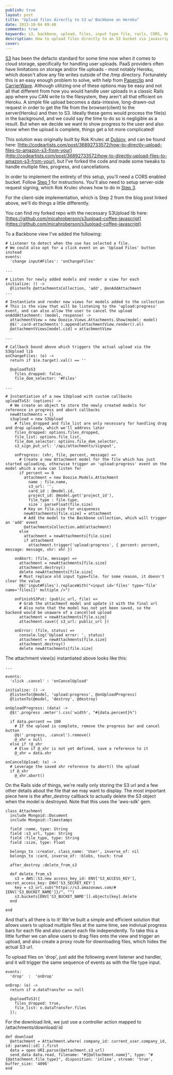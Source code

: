 ```yaml
---
publish: true
layout: post
title: "Upload files directly to S3 w/ Backbone on Heroku"
date: 2013-10-04 09:40
comments: true
keywords: s3, backbone, upload, files, input type file, rails, CORS, Heroku
description: How to upload files directly to an S3 bucket via javascript/coffeescript from a Rails app hosted on Heroku.
cover: 
---
```


[S3](http://aws.amazon.com/s3/) has been the defacto standard for some time now when it comes to cloud storage, specifically for handling user uploads. PaaS providers often have limitations on storage and/or file uploads - most notably Heroku, which doesn't allow any file writes outside of the /tmp directory. Fortunately this is an easy enough problem to solve, with help from [Paperclip](https://github.com/thoughtbot/paperclip) and [CarrierWave](https://github.com/carrierwaveuploader/carrierwave). Although utilizing one of these options may be easy and not all that different from how you would handle user uploads in a classic Rails app where you CAN write to the filesystem, they aren't all that efficient on Heroku. A simple file upload becomes a data-intesive, long-drawn-out request in order to get the file from the browser(client) to the server(Heroku) and then to S3. Ideally these gems would process the file(s) in the background, and we could say the time to do so is negligible as a result. But when we decide we want to show progress to the user and also know when the upload is complete, things get a lot more complicated!

This solution was originally built by Rok Krulec at [Dubjoy](http://dubjoy.com), and can be found here: [http://codeartists.com/post/36892733572/how-to-directly-upload-files-to-amazon-s3-from-your](http://codeartists.com/post/36892733572/how-to-directly-upload-files-to-amazon-s3-from-your), but I've forked the code and made some tweaks to handle multiple files, progress, and cancellations.

In order to implement the entirety of this setup, you'll need a CORS enabled bucket. Follow [Step 1](http://codeartists.com/post/36892733572/how-to-directly-upload-files-to-amazon-s3-from-your) for instructions. You'll also need to setup server-side request signing, which Rok Krulec shows how to do in [Step 3](http://codeartists.com/post/36892733572/how-to-directly-upload-files-to-amazon-s3-from-your). 

For the client-side implementation, which is Step 2 from the blog post linked above, we'll do things a little differently.

You can find my forked repo with the necessary S3Upload lib here: [https://github.com/micahroberson/s3upload-coffee-javascript](https://github.com/micahroberson/s3upload-coffee-javascript) 

To a Backbone view I've added the following:

    # Listener to detect when the use has selected a file.
    # We could also opt for a click event on an 'Upload Files' button instead
    events:
      'change input#Files': 'onChangeFiles'
    
    ...

    # Listen for newly added models and render a view for each
    initialize: () ->
      @listenTo @attachmentsCollection, 'add', @onAddAttachment
    ...

    # Instantiate and render new views for models added to the collection
    # This is the view that will be listening to the 'upload:progress' event, and can also allow the user to cancel the upload
    onAddAttachment: (model, response) ->
      attachmentView = new Doozie.Views.Attachments.Show(model: model)
      @$('.card-attachments').append(attachmentView.render().el)
      @attachmentViews[model.cid] = attachmentView

    ...

    # Callback bound above which triggers the actual upload via the S3Upload lib
    onChangeFiles: (e) ->
      return if $(e.target).val() == ''

      @uploadToS3
        files_dropped: false,
        file_dom_selector: '#Files'
    
    ...

    # Instantiation of a new S3Upload with custom callbacks
    uploadToS3: (options) ->
      # We create an object to store the newly created models for reference in progress and abort callbacks
      newAttachments = {}
      s3upload = new S3Upload
        # files_dropped and file_list are only necessary for handling drag and drop uploads, which we'll address later
        files_dropped: options.files_dropped,
        file_list: options.file_list,
        file_dom_selector: options.file_dom_selector,
        s3_sign_put_url: '/api/attachments/signput',

        onProgress: (xhr, file, percent, message) =>
          # Create a new Attachment model for the file which has just started uploading, otherwise trigger an 'upload:progress' event on the model which a view can listen for
          if percent == 0
            attachment = new Doozie.Models.Attachment
              name : file.name, 
              s3_url: '', 
              card_id : @model.id,
              project_id: @model.get('project_id'),
              file_type : file.type, 
              size : parseFloat(file.size)
            # Key on file.size for uniqueness
            newAttachments[file.size] = attachment
            # Add the model to the Backbone collection, which will trigger an 'add' event
            @attachmentsCollection.add(attachment)
          else
            attachment = newAttachments[file.size]
            if attachment
              attachment.trigger('upload:progress', { percent: percent, message: message, xhr: xhr })

        onAbort: (file, message) =>
          attachment = newAttachments[file.size]
          attachment.destroy()
          delete newAttachments[file.size]
          # Must replace old input type=file. for some reason, it doesn't clear the value
          @$('input#Files').replaceWith("<input id='files' type='file' name='files[]' multiple />")

        onFinishS3Put: (public_url, file) =>
          # Grab the attachment model and update it with the final url
          # Also note that the model has not yet been saved, so the backend would be unaware of a cancelled upload
          attachment = newAttachments[file.size]
          attachment.save({ s3_url: public_url })
          
        onError: (file, status) =>
          console.log('Upload error: ', status)
          attachment = newAttachments[file.size]
          attachment.destroy()
          delete newAttachments[file.size]

The attachment view(s) instantiated above looks like this:
    
    ...

    events: 
      'click .cancel' : 'onCancelUpload'

    initialize: () ->
      @listenTo(@model, 'upload:progress', @onUploadProgress)
      @listenTo(@model, 'destroy', @destroy)

    onUploadProgress: (data) ->
      @$('.progress .meter').css('width', "#{data.percent}%")

      if data.percent == 100
        # If the upload is complete, remove the progress bar and cancel button
        @$('.progress, .cancel').remove()
        @_xhr = null
      else if !@_xhr
        # Else if @_xhr is not yet defined, save a reference to it
        @_xhr = data.xhr

    onCancelUpload: (e) ->
      # Leverage the saved xhr reference to abort() the upload
      if @_xhr
        @_xhr.abort()

On the Rails side of things, we're really only storing the S3 url and a few other details about the file that we may want to display. The most important piece here is the after_destroy callback to actually delete the S3 object when the model is destroyed. Note that this uses the 'aws-sdk' gem. 

    class Attachment
      include Mongoid::Document
      include Mongoid::Timestamps

      field :name, type: String
      field :s3_url, type: String
      field :file_type, type: String
      field :size, type: Float

      belongs_to :creator, class_name: 'User', inverse_of: nil
      belongs_to :card, inverse_of: :blobs, touch: true

      after_destroy :delete_from_s3

      def delete_from_s3
        s3 = AWS::S3.new access_key_id: ENV['S3_ACCESS_KEY'], secret_access_key: ENV['S3_SECRET_KEY']
        key = s3_url.sub("https://s3.amazonaws.com/#{ENV['S3_BUCKET_NAME']}/", "")
        s3.buckets[ENV['S3_BUCKET_NAME']].objects[key].delete
      end

    end

And that's all there is to it! We've built a simple and efficient solution that allows users to upload multiple files at the same time, see indiviual progress bars for each file and also cancel each file independently. To take this a little further we can allow users to drag files onto the view and trigger an upload, and also create a proxy route for downloading files, which hides the actual S3 url. 

To upload files on 'drop', just add the following event listener and handler, and it will trigger the same sequence of events as with the file type input.

    events: 
      'drop'  :  'onDrop'

    onDrop: (e) ->
      return if e.dataTransfer == null

      @uploadToS3({
        files_dropped: true,
        file_list: e.dataTransfer.files
      });

For the download link, we just use a controller action mapped to /attachments/download/:id
    
    def download
      @attachment = Attachment.where( company_id: current_user.company_id, id: params[:id] ).first
      data = open URI.parse(@attachment.s3_url)
      send_data data.read, filename: "#{@attachment.name}", type: "#{@attachment.file_type}", disposition: 'inline', stream: 'true', buffer_size: '4096'
    end


